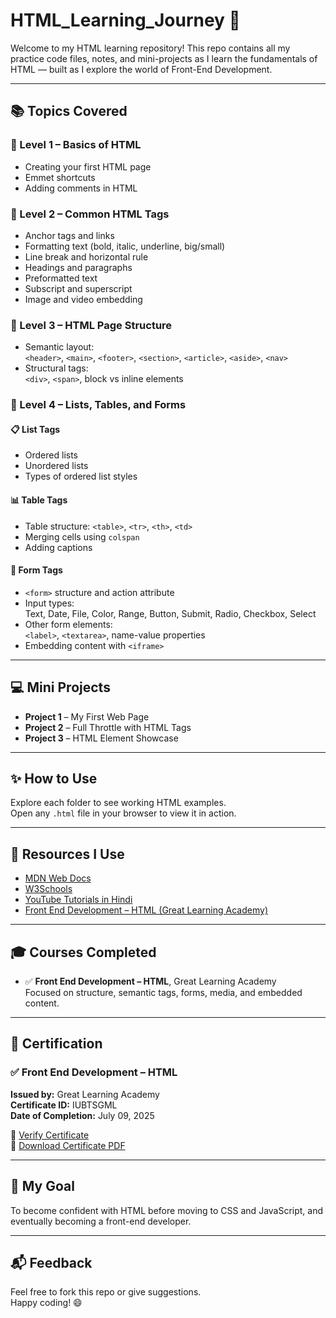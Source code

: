 # HTML_Learning_Journey 🚀

Welcome to my HTML learning repository! This repo contains all my practice code files, notes, and mini-projects as I learn the fundamentals of HTML — built as I explore the world of Front-End Development.

---

## 📚 Topics Covered

### 🔰 Level 1 – Basics of HTML
- Creating your first HTML page
- Emmet shortcuts
- Adding comments in HTML

### 🔰 Level 2 – Common HTML Tags
- Anchor tags and links
- Formatting text (bold, italic, underline, big/small)
- Line break and horizontal rule
- Headings and paragraphs
- Preformatted text
- Subscript and superscript
- Image and video embedding

### 🔰 Level 3 – HTML Page Structure
- Semantic layout:  
  `<header>`, `<main>`, `<footer>`, `<section>`, `<article>`, `<aside>`, `<nav>`
- Structural tags:  
  `<div>`, `<span>`, block vs inline elements

### 🔰 Level 4 – Lists, Tables, and Forms

#### 📋 List Tags
- Ordered lists
- Unordered lists
- Types of ordered list styles

#### 📊 Table Tags
- Table structure: `<table>`, `<tr>`, `<th>`, `<td>`
- Merging cells using `colspan`
- Adding captions

#### 🧾 Form Tags
- `<form>` structure and action attribute
- Input types:  
  Text, Date, File, Color, Range, Button, Submit, Radio, Checkbox, Select
- Other form elements:  
  `<label>`, `<textarea>`, name-value properties
- Embedding content with `<iframe>`

---

## 💻 Mini Projects

- **Project 1** – My First Web Page  
- **Project 2** – Full Throttle with HTML Tags  
- **Project 3** – HTML Element Showcase

---

## ✨ How to Use

Explore each folder to see working HTML examples.  
Open any `.html` file in your browser to view it in action.

---

## 🔗 Resources I Use

- [MDN Web Docs](https://developer.mozilla.org/en-US/docs/Web/HTML)
- [W3Schools](https://www.w3schools.com/html/)
- [YouTube Tutorials in Hindi](https://www.youtube.com/watch?v=rklidcZ-aLU)
- [Front End Development – HTML (Great Learning Academy)](https://www.mygreatlearning.com/academy/learn-for-free/courses/front-end-development-html)

---

## 🎓 Courses Completed

- ✅ **Front End Development – HTML**, Great Learning Academy  
  Focused on structure, semantic tags, forms, media, and embedded content.

---

## 🏅 Certification

### ✅ Front End Development – HTML  
**Issued by:** Great Learning Academy  
**Certificate ID:** IUBTSGML  
**Date of Completion:** July 09, 2025  

🔗 [Verify Certificate](https://www.mygreatlearning.com/certificate/IUBTSGML)  
📄 [Download Certificate PDF](./assets/HTML-certificate.pdf)

---

## 📅 My Goal

To become confident with HTML before moving to CSS and JavaScript, and eventually becoming a front-end developer.

---

## 📬 Feedback

Feel free to fork this repo or give suggestions.  
Happy coding! 😄
